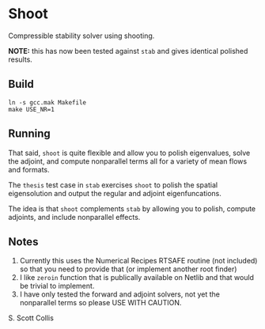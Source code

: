 # Shoot

Compressible stability solver using shooting.

**NOTE:** this has now been tested against `stab` and gives identical 
polished results.

## Build

    ln -s gcc.mak Makefile
    make USE_NR=1

## Running

That said, `shoot` is quite flexible and allow you to polish eigenvalues, 
solve the adjoint, and compute nonparallel terms all for a variety of 
mean flows and formats.

The `thesis` test case in `stab` exercises `shoot` to polish the spatial
eigensolution and output the regular and adjoint eigenfuncations.

The idea is that `shoot` complements `stab` by allowing you to polish, compute
adjoints, and include nonparallel effects.

## Notes
1. Currently this uses the Numerical Recipes RTSAFE routine (not included)
   so that you need to provide that (or implement another root finder)
2. I like `zeroin` function that is publically available on Netlib and
   that would be trivial to implement.
3. I have only tested the forward and adjoint solvers, not yet the nonparallel
   terms so please USE WITH CAUTION.

S. Scott Collis

